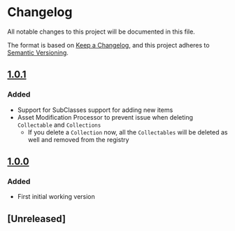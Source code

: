 # Changelog
All notable changes to this project will be documented in this file.

The format is based on [Keep a Changelog](https://keepachangelog.com/en/1.0.0/),
and this project adheres to [Semantic Versioning](https://semver.org/spec/v2.0.0.html).

## [1.0.1]
### Added 
 - Support for SubClasses support for adding new items 
 - Asset Modification Processor to prevent issue when deleting `Collectable` and `Collections`
    - If you delete a `Collection` now, all the `Collectables` will be deleted as well and removed from the registry 



## [1.0.0]
### Added 
 - First initial working version 

## [Unreleased]

[1.0.0]: https://github.com/badawe/ScriptableObjectCollection/releases/tag/v1.0.0
[1.0.1]: https://github.com/badawe/ScriptableObjectCollection/releases/tag/v1.0.1


